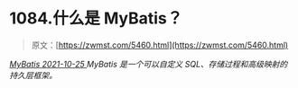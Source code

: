 <!--yml
category: 未分类
date: 0001-01-01 00:00:00
-->

# 1084.什么是 MyBatis？

> 原文：[https://zwmst.com/5460.html](https://zwmst.com/5460.html)

   [ *MyBatis* ](https://zwmst.com/mybatis)*[ <time datetime="2021-10-25T23:21:02+08:00"> 2021-10-25 </time> ](https://zwmst.com/5460.html)  MyBatis 是一个可以自定义 SQL、存储过程和高级映射的持久层框架。*